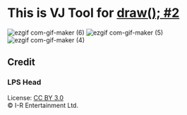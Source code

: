 # This is VJ Tool for [draw(); #2](https://sites.google.com/view/function-draw/home)

![ezgif com-gif-maker (6)](https://user-images.githubusercontent.com/15060080/215949482-bf5b0ac4-c624-43e4-bf3c-4b04627325c8.gif)
![ezgif com-gif-maker (5)](https://user-images.githubusercontent.com/15060080/215949486-1372f723-b66f-4d62-9c88-599e2edd7e36.gif)
![ezgif com-gif-maker (4)](https://user-images.githubusercontent.com/15060080/215949487-62fcf228-604a-4a18-9a46-73afd52a3a79.gif)

Credit
-------

### LPS Head
License: [CC BY 3.0](https://creativecommons.org/licenses/by/3.0/deed.ja)  
© I-R Entertainment Ltd.
